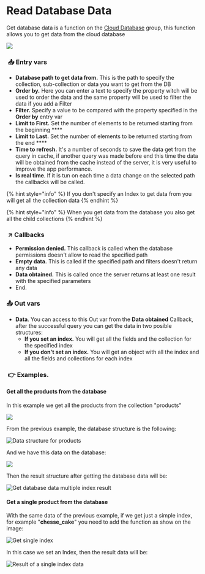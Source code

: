 # Read Database Data

Get database data is a function on the [Cloud Database](./) group, this function allows you to get data from the cloud database

![](../../../.gitbook/assets/captura-de-pantalla-2020-02-03-a-la-s-18.10.12.png)

###  ​​ 📥 Entry vars <a id="entry-vars"></a>

* **Database path to get data from.** This is the path to specify the collection, sub-collection or data you want to get from the DB
* **Order by.** Here you can enter a text to specify the property witch will be used to order the data and the same property will be used to filter the data if you add a Filter
* **Filter.** Specify a value to be compared with the property specified in the **Order by** entry var
* **Limit to First.** Set the number of elements to be returned starting from the beginning ****
* **Limit to Last.** Set the number of elements to be returned starting from the end ****
* **Time to refresh.** It's a number of seconds to save the data get from the query in cache, if another query was made before end this time the data will be obtained from the cache instead of the server, it is very useful to improve the app performance.
* **Is real time**. If it is tun on each time a data change on the selected path the callbacks will be called.

{% hint style="info" %}
If you don't specify an Index to get data from you will get all the collection data
{% endhint %}

{% hint style="info" %}
When you get data from the database you also get all the child collections
{% endhint %}

### ​​ ↗ Callbacks‌ <a id="callbacks"></a>

* **Permission denied.** This callback is called when the database permissions doesn't allow to read the specified path
* **Empty data.** This is called if the specified path and filters doesn't return any data
* **Data obtained.** This is called once the server returns at least one result with the specified parameters
* End.

### 📤 Out vars

* **Data**. You can access to this Out var from the **Data obtained** Callback, after the successful query you can get the data in two posible structures:
  * **If you set an index.** You will get all the fields and the collection for the specified index
  * **If you don't set an index.** You will get an object with all the index and all the fields and collections for each index

### ​​ 👉 Examples. <a id="examples"></a>

#### Get all the products from the database <a id="save-a-form-to-the-database"></a>

In this example we get all the products from the collection "products"

![](../../../.gitbook/assets/get-database-data.gif)

From the previous example, the database structure is the following:

![Data structure for products](../../../.gitbook/assets/captura-de-pantalla-2020-02-03-a-la-s-19.22.06.png)

And we have this data on the database:

![](../../../.gitbook/assets/captura-de-pantalla-2020-02-03-a-la-s-19.23.34.png)

Then the result structure after getting the database data will be:

![Get database data multiple index result](../../../.gitbook/assets/captura-de-pantalla-2020-02-03-a-la-s-19.48.13.png)

#### Get a single product from the database

With the same data of the previous example, if we get just a simple index, for example "**chesse\_cake**" you need to add the function as show on the image:

![Get single index](../../../.gitbook/assets/get-single-data.gif)

In this case we set an Index, then the result data will be:

![Result of a single index data](../../../.gitbook/assets/captura-de-pantalla-2020-02-03-a-la-s-20.00.50.png)

